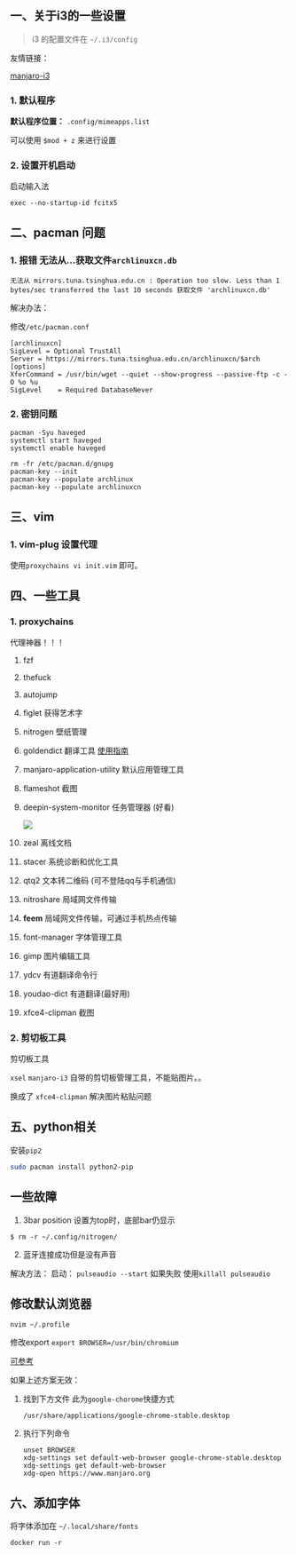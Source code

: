## 一、关于i3的一些设置

> i3 的配置文件在 `~/.i3/config`

友情链接：

[manjaro-i3](https://ld246.com/article/1552717494529)

### 1. 默认程序

**默认程序位置：** `.config/mimeapps.list` 



可以使用 `$mod + z` 来进行设置

### 2. 设置开机启动

启动输入法

`exec --no-startup-id fcitx5`



## 二、pacman 问题

### 1. 报错 无法从...获取文件`archlinuxcn.db`

```shell
无法从 mirrors.tuna.tsinghua.edu.cn : Operation too slow. Less than 1 bytes/sec transferred the last 10 seconds 获取文件 'archlinuxcn.db'
```

解决办法：

修改`/etc/pacman.conf`

```shell
[archlinuxcn]
SigLevel = Optional TrustAll
Server = https://mirrors.tuna.tsinghua.edu.cn/archlinuxcn/$arch
[options]
XferCommand = /usr/bin/wget --quiet --show-progress --passive-ftp -c -O %o %u
SigLevel    = Required DatabaseNever
```



### 2. 密钥问题

```shell
pacman -Syu haveged
systemctl start haveged
systemctl enable haveged
 
rm -fr /etc/pacman.d/gnupg
pacman-key --init
pacman-key --populate archlinux
pacman-key --populate archlinuxcn
```

## 三、vim

### 1. vim-plug 设置代理

使用`proxychains vi init.vim` 即可。

## 四、一些工具

### 1. proxychains

代理神器！！！

1. fzf

2. thefuck

3. autojump

4. figlet 获得艺术字

5. nitrogen 壁纸管理

6. goldendict 翻译工具 [使用指南](https://zhuanlan.zhihu.com/p/67156145)

7. manjaro-application-utility 默认应用管理工具

8. flameshot 截图

9. deepin-system-monitor 任务管理器 (好看)

   ![](https://gitee.com/mayapony/dotfiles/raw/master/imgs/image-20210418152929449.png)
   
10. zeal 离线文档

11. stacer 系统诊断和优化工具

12. qtq2 文本转二维码 (可不登陆qq与手机通信)

13. nitroshare 局域网文件传输

14. **feem** 局域网文件传输，可通过手机热点传输

15. font-manager 字体管理工具

16. gimp 图片编辑工具

17. ydcv 有道翻译命令行

18. youdao-dict 有道翻译(最好用)

19. xfce4-clipman 截图

### 2. 剪切板工具

剪切板工具

`xsel` `manjaro-i3` 自带的剪切板管理工具，不能贴图片。。

换成了 `xfce4-clipman` 解决图片粘贴问题

## 五、python相关

安装`pip2` 

```bash
sudo pacman install python2-pip
```

## 一些故障

1. 3bar position 设置为top时，底部bar仍显示

```shell
$ rm -r ~/.config/nitrogen/
```

2. 蓝牙连接成功但是没有声音

解决方法：
启动： `pulseaudio --start`  如果失败 使用`killall pulseaudio`

## 修改默认浏览器

```shell
nvim ~/.profile
```

修改export `export BROWSER=/usr/bin/chromium`

[可参考](https://www.rockyourcode.com/change-the-default-browser-in-i3-manjaro-linux/)

如果上述方案无效：

1. 找到下方文件 此为`google-chorome`快捷方式

   `/usr/share/applications/google-chrome-stable.desktop`

2. 执行下列命令

   ```shell
   unset BROWSER
   xdg-settings set default-web-browser google-chrome-stable.desktop
   xdg-settings get default-web-browser
   xdg-open https://www.manjaro.org
   ```

## 六、添加字体

将字体添加在 `~/.local/share/fonts` 

```shell
docker run -r
```

